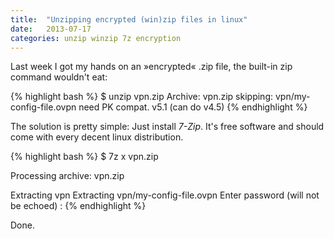 ```yaml
---
title:  "Unzipping encrypted (win)zip files in linux"
date:   2013-07-17
categories: unzip winzip 7z encryption
---
```


Last week I got my hands on an »encrypted« .zip file, the built-in zip command wouldn't eat:

{% highlight bash %}
 $ unzip vpn.zip
  Archive: vpn.zip
      skipping: vpn/my-config-file.ovpn  need PK compat. v5.1 (can do v4.5)
{% endhighlight %}

The solution is pretty simple: Just install *7-Zip*. It's free software and should come with every decent linux distribution.

{% highlight bash %}
 $ 7z x vpn.zip

 Processing archive: vpn.zip

 Extracting  vpn
 Extracting  vpn/my-config-file.ovpn
 Enter password (will not be echoed) :
{% endhighlight %}


Done.
